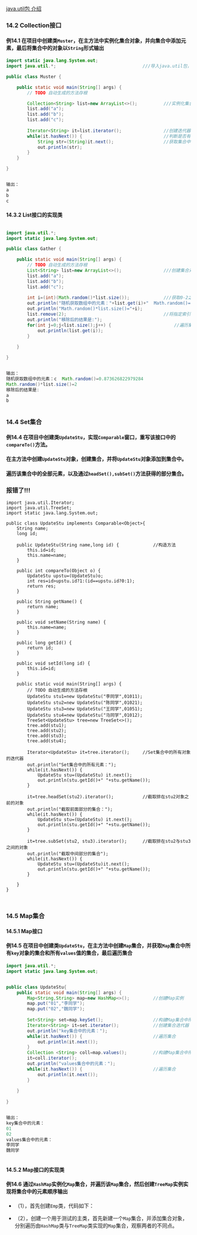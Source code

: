 [java.util包 介绍](https://blog.csdn.net/yinghuoai/article/details/78874798)

### 14.2 Collection接口

#### 例14.1 在项目中创建类```Muster```，在主方法中实例化集合对象，并向集合中添加元素，最后将集合中的对象以```String```形式输出
```java
import static java.lang.System.out;
import java.util.*;									///导入java.util包，其他实例都要添加该语句

public class Muster {

	public static void main(String[] args) {
		// TODO 自动生成的方法存根

		Collection<String> list=new ArrayList<>();			///实例化集合类对象
		list.add("a");
		list.add("b");
		list.add("c");
		
		Iterator<String> it=list.iterator();				//创建迭代器
		while(it.hasNext()) {								//判断是否有下一个元素			
			String str=(String)it.next();					//获取集合中的元素
			out.println(str);
		}
	}

}


输出：
a
b
c

```

#### 14.3.2 List接口的实现类

```java

import java.util.*;		
import static java.lang.System.out;

public class Gather {

	public static void main(String[] args) {
		// TODO 自动生成的方法存根
		List<String> list=new ArrayList<>();				///创建集合对象
		list.add("a");
		list.add("b");
		list.add("c");
		
		int i=(int)(Math.random()*list.size());				///获取0-2之间的随机数
		out.println("随机获取数组中的元素："+list.get(i)+"  Math.random()="+Math.random());
		out.println("Math.random()*list.size()="+i);
		list.remove(2);										//将指定索引位置的元素从集合中移除
		out.println("移除后的结果是:");
		for(int j=0;j<list.size();j++) {						//遍历集合
			out.println(list.get(i));
		}
		
	}

}


输出：
随机获取数组中的元素：c  Math.random()=0.873626822979284
Math.random()*list.size()=2
移除后的结果是:
a
b



```

### 14.4 Set集合

#### 例14.4 在项目中创建类```UpdateStu```，实现```Comparable```窗口，重写该接口中的```compareTo()```方法。
#### 在主方法中创建```UpdateStu```对象，创建集合，并将```UpdateStu```对象添加到集合中。
#### 遍历该集合中的全部元素，以及通过```headSet(),subSet()```方法获得的部分集合。

### 报错了!!!


```
import java.util.Iterator;
import java.util.TreeSet;
import static java.lang.System.out;

public class UpdateStu implements Comparable<Object>{
	String name;
	long id;
	
	public UpdateStu(String name,long id) {				//构造方法
		this.id=id;
		this.name=name;
	}
	
	public int compareTo(Object o) {
		UpdateStu upstu=(UpdateStu)o;
		int res=id>upstu.id?1:(id==upstu.id?0:1);		
		return res;
	}
	
	public String getName() {
		return name;
	}
	
	public void setName(String name) {
		this.name=name;
	}
	
	public long getId() {
		return id;
	}
	
	public void setId(long id) {
		this.id=id;
	}

	public static void main(String[] args) {
		// TODO 自动生成的方法存根
		UpdateStu stu1=new UpdateStu("李同学",01011);
		UpdateStu stu2=new UpdateStu("陈同学",01021);
		UpdateStu stu3=new UpdateStu("王同学",01051);
		UpdateStu stu4=new UpdateStu("马同学",01012);
		TreeSet<UpdateStu> tree=new TreeSet<>();
		tree.add(stu1);
		tree.add(stu2);
		tree.add(stu3);
		tree.add(stu4);
		
		Iterator<UpdateStu> it=tree.iterator();		//Set集合中的所有对象的迭代器
		out.println("Set集合中的所有元素：");
		while(it.hasNext()) {
			UpdateStu stu=(UpdateStu) it.next();
			out.println(stu.getId()+" "+stu.getName());
		}
		
		it=tree.headSet(stu2).iterator();			//截取排在stu2对象之前的对象
		out.println("截取前面部分的集合：");
		while(it.hasNext()) {
			UpdateStu stu=(UpdateStu) it.next();
			out.println(stu.getId()+" "+stu.getName());
		}
		
		it=tree.subSet(stu2, stu3).iterator();		//截取排在stu2与stu3之间的对象
		out.println("截取中间部分的集合");
		while(it.hasNext()) {
			UpdateStu stu=(UpdateStu)it.next();
			out.println(stu.getId()+" "+stu.getName());
		}
		
	}
}



```


### 14.5 Map集合

#### 14.5.1 Map接口

#### 例14.5 在项目中创建类```UpdateStu```，在主方法中创建```Map```集合，并获取```Map```集合中所有```key```对象的集合和所有```values```值的集合，最后遍历集合


```java
import java.util.*;
import static java.lang.System.out;


public class UpdateStu{
	public static void main(String[] args) {
		Map<String,String> map=new HashMap<>();			//创建Map实例
		map.put("01","李同学");
		map.put("02","魏同学");
		
		Set<String> set=map.keySet();					//构建Map集合中所有key对象的集合
		Iterator<String> it=set.iterator();				//创建集合迭代器
		out.println("key集合中的元素：");
		while(it.hasNext()) {							//遍历集合
			out.println(it.next());
		}
		Collection <String> coll=map.values();			//构建Map集合中所有values值的集合
		it=coll.iterator();
		out.println("values集合中的元素：");
		while(it.hasNext()) {							//遍历集合
			out.println(it.next());
		}
		
	}
	
}


输出：
key集合中的元素：
01
02
values集合中的元素：
李同学
魏同学



```

#### 14.5.2 Map接口的实现类
#### 例14.6 通过```HashMap```实例化```Map```集合，并遍历该```Map```集合，然后创建```TreeMap```实例实现将集合中的元素顺序输出
* （1），首先创建```Emp```类，代码如下：

* （2），创建一个用于测试的主类，首先新建一个```Map```集合，并添加集合对象，分别遍历由```HashMap```类与```TreeMap```类实现的```Map```集合，观察两者的不同点。
















